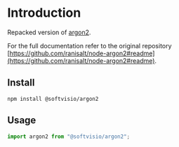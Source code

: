 # Introduction

Repacked version of [argon2](https://www.npmjs.com/package/argon2).

For the full documentation refer to the original repository [https://github.com/ranisalt/node-argon2#readme](https://github.com/ranisalt/node-argon2#readme).

## Install

```shell
npm install @softvisio/argon2
```

## Usage

```javascript
import argon2 from "@softvisio/argon2";
```
